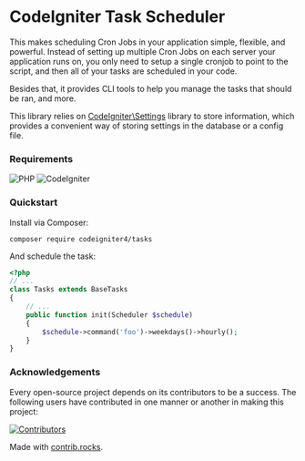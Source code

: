 # CodeIgniter Task Scheduler

This makes scheduling Cron Jobs in your application simple, flexible, and powerful. Instead of setting up
multiple Cron Jobs on each server your application runs on, you only need to setup a single cronjob to
point to the script, and then all of your tasks are scheduled in your code.

Besides that, it provides CLI tools to help you manage the tasks that should be ran, and more.

This library relies on [CodeIgniter\Settings](https://github.com/codeigniter4/settings) library to store
information, which provides a convenient way of storing settings in the database or a config file.

### Requirements

![PHP](https://img.shields.io/badge/PHP-%5E8.1-red)
![CodeIgniter](https://img.shields.io/badge/CodeIgniter-%5E4.1-red)

### Quickstart

Install via Composer:

```console
composer require codeigniter4/tasks
```

And schedule the task:

```php
<?php
// ...
class Tasks extends BaseTasks
{
    // ...
    public function init(Scheduler $schedule)
    {
        $schedule->command('foo')->weekdays()->hourly();
    }
}
```

### Acknowledgements

Every open-source project depends on its contributors to be a success. The following users have
contributed in one manner or another in making this project:

<a href="https://github.com/codeigniter4/tasks/graphs/contributors">
  <img src="https://contrib.rocks/image?repo=codeigniter4/tasks" alt="Contributors">
</a>

Made with [contrib.rocks](https://contrib.rocks).
